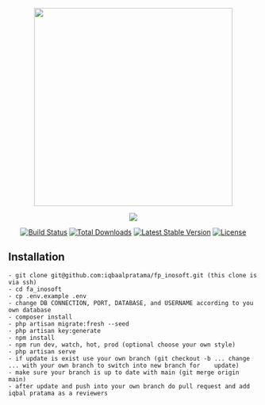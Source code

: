 <p align="center"><a href="https://laravel.com" target="_blank"><img src="https://raw.githubusercontent.com/laravel/art/master/logo-lockup/5%20SVG/2%20CMYK/1%20Full%20Color/laravel-logolockup-cmyk-red.svg" width="400"></a></p>

<p align="center"><a href="https://inosoftweb.com" target="_blank"><img src="https://inosoftweb.com/wp-content/uploads/2020/12/cropped-logo-inosoft-2016-1-300x101.png"></a></p>

<p align="center">
<a href="https://travis-ci.org/laravel/framework"><img src="https://travis-ci.org/laravel/framework.svg" alt="Build Status"></a>
<a href="https://packagist.org/packages/laravel/framework"><img src="https://img.shields.io/packagist/dt/laravel/framework" alt="Total Downloads"></a>
<a href="https://packagist.org/packages/laravel/framework"><img src="https://img.shields.io/packagist/v/laravel/framework" alt="Latest Stable Version"></a>
<a href="https://packagist.org/packages/laravel/framework"><img src="https://img.shields.io/packagist/l/laravel/framework" alt="License"></a>
</p>

## Installation
```
- git clone git@github.com:iqbaalpratama/fp_inosoft.git (this clone is via ssh)
- cd fa_inosoft
- cp .env.example .env
- change DB CONNECTION, PORT, DATABASE, and USERNAME according to you own database
- composer install
- php artisan migrate:fresh --seed
- php artisan key:generate
- npm install
- npm run dev, watch, hot, prod (optional choose your own style)
- php artisan serve 
- if update is exist use your own branch (git checkout -b ... change ... with your own branch to switch into new branch for    update)
- make sure your branch is up to date with main (git merge origin main)
- after update and push into your own branch do pull request and add iqbal pratama as a reviewers
